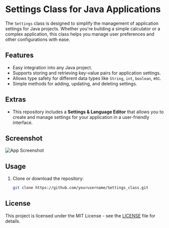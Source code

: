 # Settings Class for Java Applications

The `Settings` class is designed to simplify the management of application settings for Java projects. Whether you're building a simple calculator or a complex application, this class helps you manage user preferences and other configurations with ease.

## Features

- Easy integration into any Java project.
- Supports storing and retrieving key-value pairs for application settings.
- Allows type safety for different data types like `String`, `int`, `boolean`, etc.
- Simple methods for adding, updating, and deleting settings.

## Extras

- This repository includes a **Settings & Language Editor** that allows you to create and manage settings for your application in a user-friendly interface.

## Screenshot
![App Screenshot](images/screenshot.jpg)

## Usage

1. Clone or download the repository:
   ```bash
   git clone https://github.com/yourusername/Settings_class.git

## License

This project is licensed under the MIT License - see the [LICENSE](./LICENSE) file for details.

